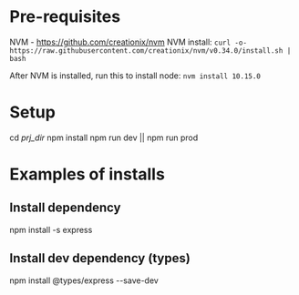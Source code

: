 # Pre-requisites
NVM - https://github.com/creationix/nvm
NVM install:
```curl -o- https://raw.githubusercontent.com/creationix/nvm/v0.34.0/install.sh | bash```

After NVM is installed, run this to install node:
```nvm install 10.15.0```

# Setup
cd _prj_dir_
npm install
npm run dev || npm run prod


# Examples of installs
## Install dependency
npm install -s express
## Install dev dependency (types)
npm install  @types/express --save-dev